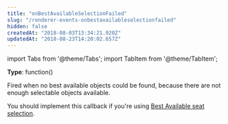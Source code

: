 ```yaml
---
title: "onBestAvailableSelectionFailed"
slug: "/renderer-events-onbestavailableselectionfailed"
hidden: false
createdAt: "2018-08-03T13:34:21.920Z"
updatedAt: "2018-08-23T14:20:02.657Z"
---
```


import Tabs from '@theme/Tabs';
import TabItem from '@theme/TabItem';

**Type**: function()

Fired when no best available objects could be found, because there are not enough selectable objects available.

You should implement this callback if you're using [Best Available seat selection](renderer-config-selectbestavailable).
